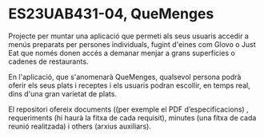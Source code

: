 # ES23UAB431-04, QueMenges

Projecte per muntar una aplicació que permeti als seus usuaris accedir a
menús preparats per persones individuals, fugint d'eines com Glovo o Just Eat que
només donen accés a demanar menjar a grans superfícies o cadenes de restaurants.

En l'aplicació, que s'anomenarà QueMenges, qualsevol persona podrà oferir els seus
plats i receptes i els usuaris podran escollir, en temps real, dins d'una gran varietat de
plats.

El repositori ofereix documents ((per exemple el PDF d’especificacions) , requeriments (hi haurà la fitxa de cada requisit), minutes (una fitxa de cada reunió realitzada) i others (arxius auxiliars).
